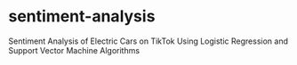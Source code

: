 # sentiment-analysis
Sentiment Analysis of Electric  Cars on TikTok Using Logistic Regression and Support Vector Machine Algorithms 
